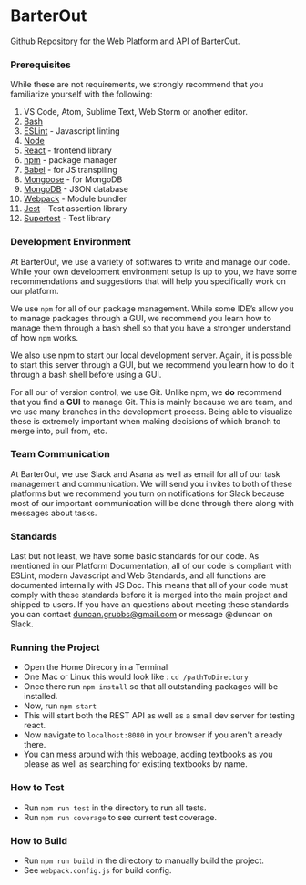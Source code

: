 # BarterOut

Github Repository for the Web Platform and API of BarterOut.

### Prerequisites

While these are not requirements, we strongly recommend that you familiarize yourself with the following:

1. VS Code, Atom, Sublime Text, Web Storm or another editor.
2. [Bash](https://en.wikipedia.org/wiki/Bash_(Unix_shell))
3. [ESLint](https://eslint.org/) - Javascript linting
4. [Node](https://nodejs.org/en/)
5. [React](https://reactjs.org) - frontend library
6. [npm](https://www.npmjs.com/) - package manager
7. [Babel](https://babeljs.io) - for JS transpiling
8. [Mongoose](http://mongoosejs.com) - for MongoDB
9. [MongoDB](https://www.mongodb.com/) - JSON database
10. [Webpack](https://webpack.github.io) - Module bundler
10. [Jest](https://jestjs.io/docs/en/getting-started) - Test assertion library
11. [Supertest](https://github.com/visionmedia/supertest) - Test library

### Development Environment

At BarterOut, we use a variety of softwares to write and manage our code. While your own development environment setup is up to you, we have some recommendations and suggestions that will help you specifically work on our platform.

We use `npm` for all of our package management. While some IDE’s allow you to manage packages through a GUI, we recommend you learn how to manage them through a bash shell so that you have a stronger understand of how `npm` works.

We also use npm to start our local development server. Again, it is possible to start this server through a GUI, but we recommend you learn how to do it through a bash shell before using a GUI.

For all our of version control, we use Git. Unlike npm, we **do** recommend that you find a __GUI__ to manage Git. This is mainly because we are team, and we use many branches in the development process. Being able to visualize these is extremely important when making decisions of which branch to merge into, pull from, etc.

### Team Communication

At BarterOut, we use Slack and Asana as well as email for all of our task management and communication. We will send you invites to both of these platforms but we recommend you turn on notifications for Slack because most of our important communication will be done through there along with messages about tasks.

### Standards

Last but not least, we have some basic standards for our code. As mentioned in our Platform Documentation, all of our code is compliant with ESLint, modern Javascript and Web Standards, and all functions are documented internally with JS Doc. This means that all of your code must comply with these standards before it is merged into the main project and shipped to users. If you have an questions about meeting these standards you can contact duncan.grubbs@gmail.com or message @duncan on Slack.

### Running the Project
- Open the Home Direcory in a Terminal
- One Mac or Linux this would look like : `cd /pathToDirectory`
- Once there run `npm install` so that all outstanding packages will be installed.
- Now, run `npm start`
- This will start both the REST API as well as a small dev server for testing react.
- Now navigate to `localhost:8080` in your browser if you aren't already there.
- You can mess around with this webpage, adding textbooks as you please
	as well as searching for existing textbooks by name.

### How to Test
- Run `npm run test` in the directory to run all tests.
- Run `npm run coverage` to see current test coverage.

### How to Build
- Run `npm run build` in the directory to manually build the project.
- See `webpack.config.js` for build config.
